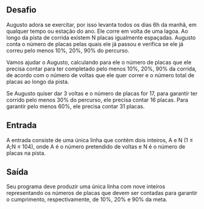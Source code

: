 ## Desafio

Augusto adora se exercitar, por isso levanta todos os dias 6h da manhã, em
qualquer tempo ou estação do ano. Ele corre em volta de uma lagoa. Ao longo da
pista de corrida existem N placas igualmente espaçadas. Augusto conta o número
de placas pelas quais ele já passou e verifica se ele já correu pelo menos 10%,
20%, 90% do percurso.

Vamos ajudar o Augusto, calculando para ele o número de placas que ele precisa
contar para ter completado pelo menos 10%, 20%, 90% da corrida, de acordo com
o número de voltas que ele quer correr e o número total de placas ao longo da
pista.

Se Augusto quiser dar 3 voltas e o número de placas for 17, para garantir ter
corrido pelo menos 30% do percurso, ele precisa contar 16 placas. Para garantir
pelo menos 60%, ele precisa contar 31 placas.

## Entrada

A entrada consiste de uma única linha que contém dois inteiros, A e N
(1 ≤ A;N ≤ 104), onde A é o número pretendido de voltas e N é o número de
placas na pista.


## Saída

Seu programa deve produzir uma única linha com nove inteiros representando os
números de placas que devem ser contadas para garantir o cumprimento,
respectivamente, de 10%, 20% e 90% da meta.
